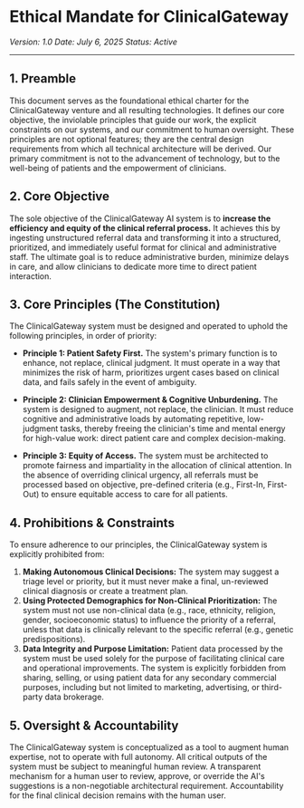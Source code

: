 # Ethical Mandate for ClinicalGateway

*Version: 1.0*
*Date: July 6, 2025*
*Status: Active*

---

## 1. Preamble

This document serves as the foundational ethical charter for the ClinicalGateway venture and all resulting technologies. It defines our core objective, the inviolable principles that guide our work, the explicit constraints on our systems, and our commitment to human oversight. These principles are not optional features; they are the central design requirements from which all technical architecture will be derived. Our primary commitment is not to the advancement of technology, but to the well-being of patients and the empowerment of clinicians.

## 2. Core Objective

The sole objective of the ClinicalGateway AI system is to **increase the efficiency and equity of the clinical referral process.** It achieves this by ingesting unstructured referral data and transforming it into a structured, prioritized, and immediately useful format for clinical and administrative staff. The ultimate goal is to reduce administrative burden, minimize delays in care, and allow clinicians to dedicate more time to direct patient interaction.

## 3. Core Principles (The Constitution)

The ClinicalGateway system must be designed and operated to uphold the following principles, in order of priority:

*   **Principle 1: Patient Safety First.** The system's primary function is to enhance, not replace, clinical judgment. It must operate in a way that minimizes the risk of harm, prioritizes urgent cases based on clinical data, and fails safely in the event of ambiguity.

*   **Principle 2: Clinician Empowerment & Cognitive Unburdening.** The system is designed to augment, not replace, the clinician. It must reduce cognitive and administrative loads by automating repetitive, low-judgment tasks, thereby freeing the clinician's time and mental energy for high-value work: direct patient care and complex decision-making.

*   **Principle 3: Equity of Access.** The system must be architected to promote fairness and impartiality in the allocation of clinical attention. In the absence of overriding clinical urgency, all referrals must be processed based on objective, pre-defined criteria (e.g., First-In, First-Out) to ensure equitable access to care for all patients.

## 4. Prohibitions & Constraints

To ensure adherence to our principles, the ClinicalGateway system is explicitly prohibited from:

1.  **Making Autonomous Clinical Decisions:** The system may suggest a triage level or priority, but it must never make a final, un-reviewed clinical diagnosis or create a treatment plan.
2.  **Using Protected Demographics for Non-Clinical Prioritization:** The system must not use non-clinical data (e.g., race, ethnicity, religion, gender, socioeconomic status) to influence the priority of a referral, unless that data is clinically relevant to the specific referral (e.g., genetic predispositions).
3.  **Data Integrity and Purpose Limitation:** Patient data processed by the system must be used solely for the purpose of facilitating clinical care and operational improvements. The system is explicitly forbidden from sharing, selling, or using patient data for any secondary commercial purposes, including but not limited to marketing, advertising, or third-party data brokerage.

## 5. Oversight & Accountability

The ClinicalGateway system is conceptualized as a tool to augment human expertise, not to operate with full autonomy. All critical outputs of the system must be subject to meaningful human review. A transparent mechanism for a human user to review, approve, or override the AI's suggestions is a non-negotiable architectural requirement. Accountability for the final clinical decision remains with the human user.
